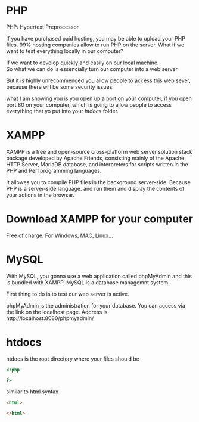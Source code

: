 # PHP
PHP: Hypertext Preprocessor


If you have purchased paid hosting, you may be able to upload your PHP files. 99% hosting companies allow to run PHP on the server. What if we want to test everything locally in our computer? 

If we want to develop quickly and easily on our local machine.  
So what we can do is essencially turn our computer into a web server 

But it is highly unrecommended you allow people to access this web sever, because there will be some security issues. 

what I am showing you is you open up a port on your computer, if you open port 80 on your computer, which is going to allow people to access everything that yo put into your *htdocs* folder.

# XAMPP

XAMPP is a free and open-source cross-platform web server solution stack package developed by Apache Friends, consisting mainly of the Apache HTTP Server, MariaDB database, and interpreters for scripts written in the PHP and Perl programming languages.

It allowes you to compile PHP files in the background server-side. Because PHP is a server-side language. and run them and display the contents of your actions in the browser.

# Download XAMPP for your computer

Free of charge. For Windows, MAC, Linux... 

# MySQL

With MySQL, you gonna use a web application called phpMyAdmin and this is bundled with XAMPP. MySQL is a database managemnt system. 


First thing to do is to test our web server is active.

phpMyAdmin is the administration for your database. You can access via the link on the localhost page. Address is http://localhost:8080/phpmyadmin/



# htdocs
htdocs is the root directory where your files should be 

```php
<?php 

?>
```

similar to html syntax
```html
<html>

</html>
```
